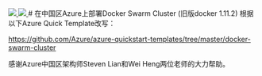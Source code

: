 <a href="https://portal.azure.cn/#create/Microsoft.Template/uri/https%3A%2F%2Fraw.githubusercontent.com%2Fahpeng%2FDockerSwarm%2Fmaster%2Fazuredeploy.json" target="_blank">
    <img src="http://azuredeploy.net/deploybutton.png"/>
</a>
<a href="http://armviz.io/#/?load=https%3A%2F%2Fraw.githubusercontent.com%2Fahpeng%2FDockerSwarm%2Fmaster%2Fazuredeploy.json" target="_blank">
    <img src="http://armviz.io/visualizebutton.png"/>
</a>
# 在中国区Azure上部署Docker Swarm Cluster (旧版docker 1.11.2)
根据以下Azure Quick Template改写：

https://github.com/Azure/azure-quickstart-templates/tree/master/docker-swarm-cluster

感谢Azure中国区架构师Steven Lian和Wei Heng两位老师的大力帮助。


